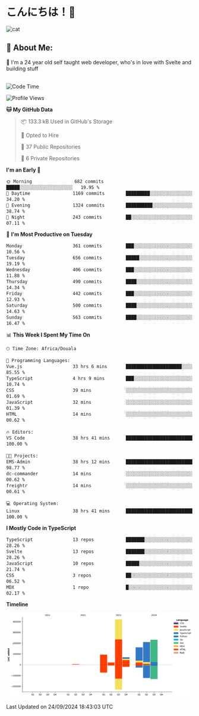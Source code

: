 

# こんにちは！🙂  
![cat](https://github.com/michaelnji/michaelnji/assets/73862378/606e99e9-2c18-4853-8722-991e4af8eae6)

## 💫 About Me:
🙂 I'm a 24 year old self taught web developer, who's in love with Svelte and building stuff <br><br>

<!--START_SECTION:waka-->
![Code Time](http://img.shields.io/badge/Code%20Time-1%2C025%20hrs%2039%20mins-blue)

![Profile Views](http://img.shields.io/badge/Profile%20Views-0-blue)

**🐱 My GitHub Data** 

> 📦 133.3 kB Used in GitHub's Storage 
 > 
> 💼 Opted to Hire
 > 
> 📜 37 Public Repositories 
 > 
> 🔑 6 Private Repositories 
 > 
**I'm an Early 🐤** 

```text
🌞 Morning                682 commits         █████░░░░░░░░░░░░░░░░░░░░   19.95 % 
🌆 Daytime                1169 commits        █████████░░░░░░░░░░░░░░░░   34.20 % 
🌃 Evening                1324 commits        ██████████░░░░░░░░░░░░░░░   38.74 % 
🌙 Night                  243 commits         ██░░░░░░░░░░░░░░░░░░░░░░░   07.11 % 
```
📅 **I'm Most Productive on Tuesday** 

```text
Monday                   361 commits         ███░░░░░░░░░░░░░░░░░░░░░░   10.56 % 
Tuesday                  656 commits         █████░░░░░░░░░░░░░░░░░░░░   19.19 % 
Wednesday                406 commits         ███░░░░░░░░░░░░░░░░░░░░░░   11.88 % 
Thursday                 490 commits         ████░░░░░░░░░░░░░░░░░░░░░   14.34 % 
Friday                   442 commits         ███░░░░░░░░░░░░░░░░░░░░░░   12.93 % 
Saturday                 500 commits         ████░░░░░░░░░░░░░░░░░░░░░   14.63 % 
Sunday                   563 commits         ████░░░░░░░░░░░░░░░░░░░░░   16.47 % 
```


📊 **This Week I Spent My Time On** 

```text
🕑︎ Time Zone: Africa/Douala

💬 Programming Languages: 
Vue.js                   33 hrs 6 mins       █████████████████████░░░░   85.55 % 
TypeScript               4 hrs 9 mins        ███░░░░░░░░░░░░░░░░░░░░░░   10.74 % 
CSS                      39 mins             ░░░░░░░░░░░░░░░░░░░░░░░░░   01.69 % 
JavaScript               32 mins             ░░░░░░░░░░░░░░░░░░░░░░░░░   01.39 % 
HTML                     14 mins             ░░░░░░░░░░░░░░░░░░░░░░░░░   00.62 % 

🔥 Editors: 
VS Code                  38 hrs 41 mins      █████████████████████████   100.00 % 

🐱‍💻 Projects: 
EMS-Admin                38 hrs 12 mins      █████████████████████████   98.77 % 
dc-commander             14 mins             ░░░░░░░░░░░░░░░░░░░░░░░░░   00.62 % 
freightr                 14 mins             ░░░░░░░░░░░░░░░░░░░░░░░░░   00.61 % 

💻 Operating System: 
Linux                    38 hrs 41 mins      █████████████████████████   100.00 % 
```

**I Mostly Code in TypeScript** 

```text
TypeScript               13 repos            ███████░░░░░░░░░░░░░░░░░░   28.26 % 
Svelte                   13 repos            ███████░░░░░░░░░░░░░░░░░░   28.26 % 
JavaScript               10 repos            █████░░░░░░░░░░░░░░░░░░░░   21.74 % 
CSS                      3 repos             ██░░░░░░░░░░░░░░░░░░░░░░░   06.52 % 
MDX                      1 repo              █░░░░░░░░░░░░░░░░░░░░░░░░   02.17 % 
```



**Timeline**

![Lines of Code chart](https://raw.githubusercontent.com/michaelnji/michaelnji/main/assets/bar_graph.png)


 Last Updated on 24/09/2024 18:43:03 UTC
<!--END_SECTION:waka-->
